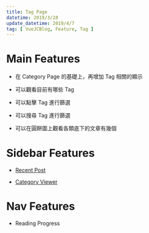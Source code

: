 ```yaml
---
title: Tag Page
datetime: 2019/3/28
update_datetime: 2019/4/7
tag: [ VueJCBlog, Feature, Tag ]
---
```


# Main Features

  * 在 Category Page 的基礎上，再增加 Tag 相關的顯示

  * 可以觀看目前有哪些 Tag
  
  * 可以點擊 Tag 進行篩選

  * 可以搜尋 Tag 進行篩選

  * 可以在圓餅圖上觀看各類底下的文章有幾個

# Sidebar Features
  
  * [Recent Post](/VueJCBlog/Feature/sidebar-feature.html#Recent%20Post)

  * [Category Viewer](/VueJCBlog/Feature/sidebar-feature.html#Category%20Viewer)
  
# Nav Features

  * Reading Progress
